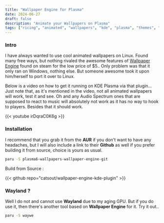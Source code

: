 ```yaml
---
title: "Wallpaper Engine for Plasma"
date: 2024-06-27
draft: false
description: "Animate your Wallpapers on Plasma"
tags: ["ricing", "animated", "wallpapers", "kde", "plasma", "themes", "linux"]
---
```


### Intro

I have always wanted to use cool animated wallpapers on Linux. Found many free ways, but nothing rivaled the awesome features of [Wallpaper Engine](https://www.wallpaperengine.io/en) found on steam for the low price of $5.. Only problem was that it only ran on Windows, nothing else. But someone awesome took it upon him/herself to port it over to Linux.

Below is a video on how to get it running on KDE Plasma via that plugin... Just note that, as it's mentioned in the video, not all animated wallpapers will work, test it and see. Oh and any Audio Spectrum ones that are supposed to react to music will absolutely not work as it has no way to hook to players. Besides that it should work.

{{< youtube irDqraC0K6g >}}

### Installation

I recommend that you grab it from the **AUR** if you don't want to have any headaches, but I will also include a link to their **Github** as well if you prefer building it from source, choice is yours as usual.

```Bash
paru -S plasma6-wallpapers-wallpaper-engine-git
```

Build from Source :

{{< github repo="catsout/wallpaper-engine-kde-plugin" >}}

### Wayland ?

Well I do not and cannot use **Wayland** due to my aging GPU. But if you do use it, then there's another tool based on **Wallpaper Engine** for it. Try it out..

```Bash
paru -S waywe
```
